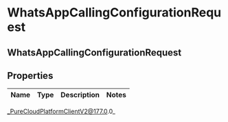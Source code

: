 # WhatsAppCallingConfigurationRequest

## WhatsAppCallingConfigurationRequest

## Properties

|Name | Type | Description | Notes|
|------------ | ------------- | ------------- | -------------|



_PureCloudPlatformClientV2@177.0.0_
